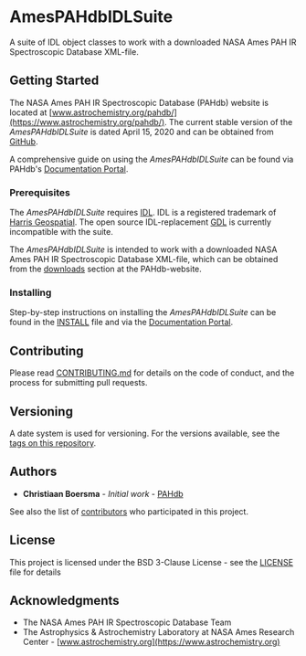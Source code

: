 # AmesPAHdbIDLSuite

A suite of IDL object classes to work with a downloaded NASA Ames PAH
IR Spectroscopic Database XML-file.

## Getting Started

The NASA Ames PAH IR Spectroscopic Database (PAHdb) website is located
at
[www.astrochemistry.org/pahdb/](https://www.astrochemistry.org/pahdb/). The
current stable version of the *AmesPAHdbIDLSuite* is dated April 15,
2020 and can be obtained from
[GitHub](https://github.com/PAHdb/AmesPAHdbIDLSuite/).

A comprehensive guide on using the *AmesPAHdbIDLSuite* can be found
via PAHdb's [Documentation
Portal](https://pahdb.github.io/AmesPAHdbIDLSuite/).

### Prerequisites

The *AmesPAHdbIDLSuite* requires
[IDL](http://www.harrisgeospatial.com/ProductsandTechnology/Software/IDL.aspx). IDL
is a registered trademark of [Harris
Geospatial](http://www.harrisgeospatial.com/). The open source
IDL-replacement [GDL](https://github.com/gnudatalanguage/gdl) is
currently incompatible with the suite.

The *AmesPAHdbIDLSuite* is intended to work with a downloaded NASA
Ames PAH IR Spectroscopic Database XML-file, which can be obtained
from the [downloads](https://www.astrochemistry.org/pahdb/downloads)
section at the PAHdb-website.

### Installing

Step-by-step instructions on installing the *AmesPAHdbIDLSuite* can be
found in the [INSTALL](INSTALL) file and via the  [Documentation
Portal](https://pahdb.github.io/AmesPAHdbIDLSuite/).

## Contributing

Please read [CONTRIBUTING.md](https://github.com/PAHdb/CONTRIBUTING)
for details on the code of conduct, and the process for submitting
pull requests.

## Versioning

A date system is used for versioning. For the versions available, see
the [tags on this repository](https://github.com/PAHdb/AmesPAHdbIDLSuite/tags).

## Authors

* **Christiaan Boersma** - *Initial work* - [PAHdb](https://github.com/PAHdb)

See also the list of
[contributors](https://github.com/PAHdb/AmesPAHdbIDLSuite/contributors)
who participated in this project.

## License

This project is licensed under the BSD 3-Clause License - see the
[LICENSE](LICENSE) file for details

## Acknowledgments

* The NASA Ames PAH IR Spectroscopic Database Team
* The Astrophysics & Astrochemistry Laboratory at NASA Ames Research
  Center - [www.astrochemistry.org](https://www.astrochemistry.org)
